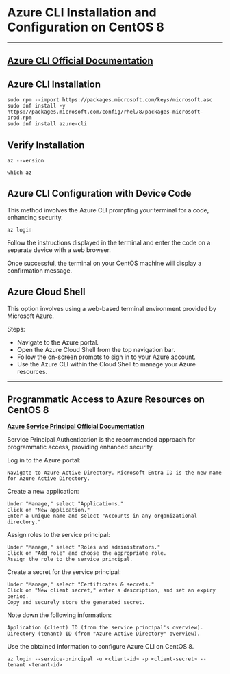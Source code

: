 # Azure CLI Installation and Configuration on CentOS 8
---
**[Azure CLI Official Documentation](https://learn.microsoft.com/en-us/cli/azure/install-azure-cli)**
---
## Azure CLI Installation

```
sudo rpm --import https://packages.microsoft.com/keys/microsoft.asc
sudo dnf install -y https://packages.microsoft.com/config/rhel/8/packages-microsoft-prod.rpm
sudo dnf install azure-cli
```
## Verify Installation
```
az --version
```
```
which az
```
## Azure CLI Configuration with Device Code
This method involves the Azure CLI prompting your terminal for a code, enhancing security.
```
az login
```
Follow the instructions displayed in the terminal and enter the code on a separate device with a web browser.

Once successful, the terminal on your CentOS machine will display a confirmation message.


## Azure Cloud Shell
This option involves using a web-based terminal environment provided by Microsoft Azure.

Steps:
-  Navigate to the Azure portal.
-  Open the Azure Cloud Shell from the top navigation bar.
-  Follow the on-screen prompts to sign in to your Azure account.
-  Use the Azure CLI within the Cloud Shell to manage your Azure resources.


---
## Programmatic Access to Azure Resources on CentOS 8

**[Azure Service Principal Official Documentation](https://learn.microsoft.com/en-us/cli/azure/authenticate-azure-cli-service-principal)**

Service Principal Authentication is the recommended approach for programmatic access, providing enhanced security.


Log in to the Azure portal:
```
Navigate to Azure Active Directory. Microsoft Entra ID is the new name for Azure Active Directory.
```
Create a new application:
```
Under "Manage," select "Applications."
Click on "New application."
Enter a unique name and select "Accounts in any organizational directory."
```
Assign roles to the service principal:
```
Under "Manage," select "Roles and administrators."
Click on "Add role" and choose the appropriate role.
Assign the role to the service principal.
```
Create a secret for the service principal:
```
Under "Manage," select "Certificates & secrets."
Click on "New client secret," enter a description, and set an expiry period.
Copy and securely store the generated secret.
```
Note down the following information:
```
Application (client) ID (from the service principal's overview).
Directory (tenant) ID (from "Azure Active Directory" overview).
```
Use the obtained information to configure Azure CLI on CentOS 8.
```
az login --service-principal -u <client-id> -p <client-secret> --tenant <tenant-id>
```

